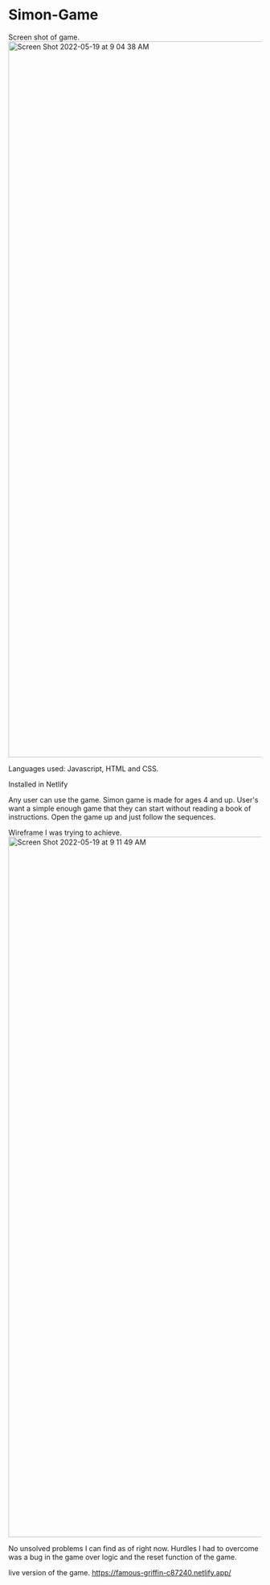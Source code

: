 # Simon-Game

Screen shot of game.
<img width="1423" alt="Screen Shot 2022-05-19 at 9 04 38 AM" src="https://user-images.githubusercontent.com/47561235/169300248-bca44812-cb16-4193-8f5f-39025aa2b0f5.png">

Languages used: Javascript, HTML and CSS.

Installed in Netlify

Any user can use the game. Simon game is made for ages 4 and up. User's want a simple enough game that they can start without reading a book of instructions.
Open the game up and just follow the sequences.

Wireframe I was trying to achieve.
<img width="1392" alt="Screen Shot 2022-05-19 at 9 11 49 AM" src="https://user-images.githubusercontent.com/47561235/169301603-8748bea8-9610-465a-9a2c-a329e8d341be.png">

No unsolved problems I can find as of right now. Hurdles I had to overcome was a bug in the game over logic and the reset function of the game.

live version of the game.
https://famous-griffin-c87240.netlify.app/
